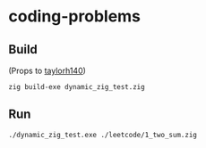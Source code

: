 # coding-problems

## Build

(Props to [taylorh140](https://ziggit.dev/t/unable-to-run-test-that-uses-import-outside-current-directory/3286/16))

```
zig build-exe dynamic_zig_test.zig
```

## Run

```
./dynamic_zig_test.exe ./leetcode/1_two_sum.zig
```